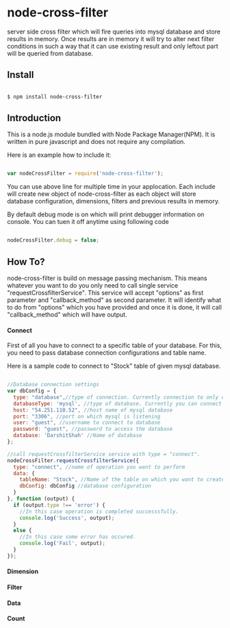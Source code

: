 # node-cross-filter

server side cross filter which will fire queries into mysql database and store results in memory. Once results are in memory it will try to alter next filter conditions in such a way that it can use existing result and only leftout part will be queried from database.

## Install

```sh

$ npm install node-cross-filter

```

## Introduction

This is a node.js module bundled with Node Package Manager(NPM). It is written in pure javascript and does not require any compilation.

Here is an example how to include it:

```js

var nodeCrossFilter = require('node-cross-filter');

```

You can use above line for multiple time in your applocation. Each include will create new object of node-cross-filter as each object will store database configuration, dimensions, filters and previous results in memory.

By default debug mode is on which will print debugger information on console. You can tuen it off anytime using following code

```js

nodeCrossFilter.debug = false;

```

## How To?

node-cross-filter is build on message passing mechanism. This means whatever you want to do you only need to call single service "requestCrossfilterService". This service will accept "options" as first parameter and "callback_method" as second parameter. It will identify what to do from "options" which you have provided and once it is done, it will call "callback_method" which will have output.


#### Connect

First of all you have to connect to a specific table of your database. For this, you need to pass database connection configurations and table name. 

Here is a sample code to connect to "Stock" table of given mysql database. 

```js

//Database connection settings
var dbConfig = { 
  type: "database",//type of connection. Currently connection to only database is available
  databaseType: 'mysql', //type of database. Currently you can connect to only mysql database
  host: "54.251.110.52", //host name of mysql database
  port: "3306", //port on which mysql is listening
  user: "guest", //username to connect to database
  password: "guest", //password to access the database
  database: 'DarshitShah' //Name of database
};

//call requestCrossfilterService service with type = "connect".
nodeCrossFilter.requestCrossfilterService({ 
  type: "connect", //name of operation you want to perform
  data: { 
    tableName: "Stock", //Name of the table on which you want to create node-cross-filter object
    dbConfig: dbConfig //database configuration
  } 
}, function (output) {
  if (output.type !== 'error') {
    //In this case operation is completed successsfully.
    console.log('Success', output);
  }
  else {
    //In this case some error has occured.
    console.log('Fail', output);
  }
});

```

#### Dimension


#### Filter


#### Data


#### Count
